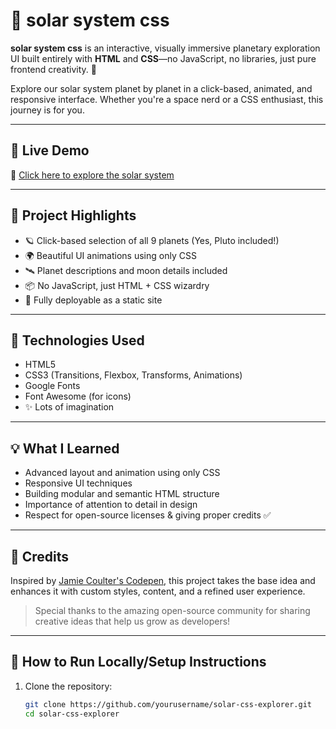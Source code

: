# 🌌 solar system css

**solar system css** is an interactive, visually immersive planetary exploration UI built entirely with **HTML** and **CSS**—no JavaScript, no libraries, just pure frontend creativity. 🚀

Explore our solar system planet by planet in a click-based, animated, and responsive interface. Whether you're a space nerd or a CSS enthusiast, this journey is for you.

---

## 🚀 Live Demo

🔗 [Click here to explore the solar system](https://rajatsw.github.io/solar_system_css/)


---

## 🧠 Project Highlights

- 🪐 Click-based selection of all 9 planets (Yes, Pluto included!)
- 🌍 Beautiful UI animations using only CSS
- 🛰️ Planet descriptions and moon details included
- 📦 No JavaScript, just HTML + CSS wizardry
- 🎯 Fully deployable as a static site

---

## 🔧 Technologies Used

- HTML5
- CSS3 (Transitions, Flexbox, Transforms, Animations)
- Google Fonts
- Font Awesome (for icons)
- ✨ Lots of imagination

---

## 💡 What I Learned

- Advanced layout and animation using only CSS
- Responsive UI techniques
- Building modular and semantic HTML structure
- Importance of attention to detail in design
- Respect for open-source licenses & giving proper credits ✅

---

## 🙌 Credits

Inspired by [Jamie Coulter's Codepen](https://codepen.io/jcoulterdesign/pen/ZxXbeP), this project takes the base idea and enhances it with custom styles, content, and a refined user experience.
> Special thanks to the amazing open-source community for sharing creative ideas that help us grow as developers!

---

## 📁 How to Run Locally/Setup Instructions

1. Clone the repository:
   ```bash
   git clone https://github.com/yourusername/solar-css-explorer.git
   cd solar-css-explorer
